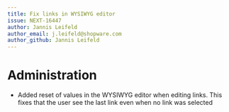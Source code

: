 ```yaml
---
title: Fix links in WYSIWYG editor
issue: NEXT-16447
author: Jannis Leifeld
author_email: j.leifeld@shopware.com 
author_github: Jannis Leifeld
---
```

# Administration
* Added reset of values in the WYSIWYG editor when editing links. This fixes that the user see the last link even when no link was selected
